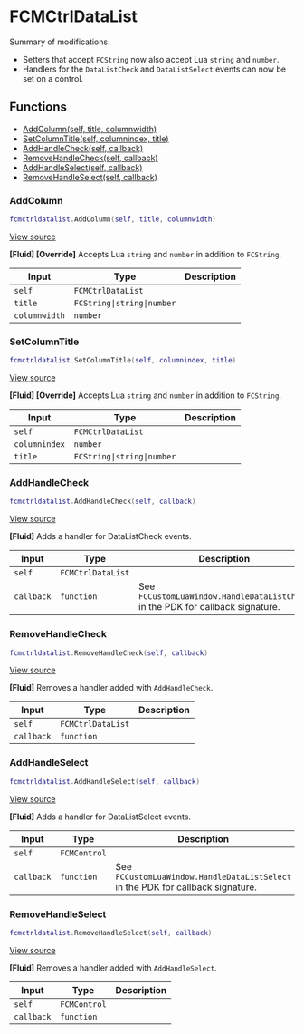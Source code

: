 # FCMCtrlDataList

Summary of modifications:
- Setters that accept `FCString` now also accept Lua `string` and `number`.
- Handlers for the `DataListCheck` and `DataListSelect` events can now be set on a control.

## Functions

- [AddColumn(self, title, columnwidth)](#addcolumn)
- [SetColumnTitle(self, columnindex, title)](#setcolumntitle)
- [AddHandleCheck(self, callback)](#addhandlecheck)
- [RemoveHandleCheck(self, callback)](#removehandlecheck)
- [AddHandleSelect(self, callback)](#addhandleselect)
- [RemoveHandleSelect(self, callback)](#removehandleselect)

### AddColumn

```lua
fcmctrldatalist.AddColumn(self, title, columnwidth)
```

[View source](https://github.com/finale-lua/lua-scripts/tree/master/src/mixin/FCMCtrlDataList.lua.lua#L27)

**[Fluid] [Override]**
Accepts Lua `string` and `number` in addition to `FCString`.

| Input | Type | Description |
| ----- | ---- | ----------- |
| `self` | `FCMCtrlDataList` |  |
| `title` | `FCString\|string\|number` |  |
| `columnwidth` | `number` |  |

### SetColumnTitle

```lua
fcmctrldatalist.SetColumnTitle(self, columnindex, title)
```

[View source](https://github.com/finale-lua/lua-scripts/tree/master/src/mixin/FCMCtrlDataList.lua.lua#L49)

**[Fluid] [Override]**
Accepts Lua `string` and `number` in addition to `FCString`.

| Input | Type | Description |
| ----- | ---- | ----------- |
| `self` | `FCMCtrlDataList` |  |
| `columnindex` | `number` |  |
| `title` | `FCString\|string\|number` |  |

### AddHandleCheck

```lua
fcmctrldatalist.AddHandleCheck(self, callback)
```

[View source](https://github.com/finale-lua/lua-scripts/tree/master/src/mixin/FCMCtrlDataList.lua.lua#L75)

**[Fluid]**
Adds a handler for DataListCheck events.

| Input | Type | Description |
| ----- | ---- | ----------- |
| `self` | `FCMCtrlDataList` |  |
| `callback` | `function` | See `FCCustomLuaWindow.HandleDataListCheck` in the PDK for callback signature. |

### RemoveHandleCheck

```lua
fcmctrldatalist.RemoveHandleCheck(self, callback)
```

[View source](https://github.com/finale-lua/lua-scripts/tree/master/src/mixin/FCMCtrlDataList.lua.lua#L80)

**[Fluid]**
Removes a handler added with `AddHandleCheck`.

| Input | Type | Description |
| ----- | ---- | ----------- |
| `self` | `FCMCtrlDataList` |  |
| `callback` | `function` |  |

### AddHandleSelect

```lua
fcmctrldatalist.AddHandleSelect(self, callback)
```

[View source](https://github.com/finale-lua/lua-scripts/tree/master/src/mixin/FCMCtrlDataList.lua.lua#L96)

**[Fluid]**
Adds a handler for DataListSelect events.

| Input | Type | Description |
| ----- | ---- | ----------- |
| `self` | `FCMControl` |  |
| `callback` | `function` | See `FCCustomLuaWindow.HandleDataListSelect` in the PDK for callback signature. |

### RemoveHandleSelect

```lua
fcmctrldatalist.RemoveHandleSelect(self, callback)
```

[View source](https://github.com/finale-lua/lua-scripts/tree/master/src/mixin/FCMCtrlDataList.lua.lua#L101)

**[Fluid]**
Removes a handler added with `AddHandleSelect`.

| Input | Type | Description |
| ----- | ---- | ----------- |
| `self` | `FCMControl` |  |
| `callback` | `function` |  |

